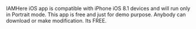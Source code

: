 IAMHere iOS app is compatible with iPhone iOS 8.1 devices and will run only in Portrait mode.
This app is free and just for demo purpose. Anybody can download or make modification. Its FREE.
